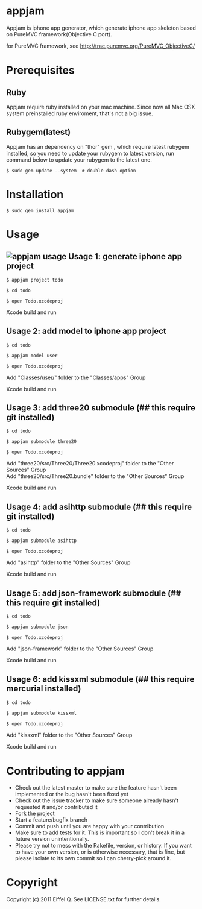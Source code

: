 appjam
=======
Appjam is iphone app generator, which generate iphone app skeleton based on PureMVC framework(Objective C port).

for PureMVC framework, see http://trac.puremvc.org/PureMVC_ObjectiveC/

Prerequisites
=======
Ruby
-------
Appjam require ruby installed on your mac machine. Since now all Mac OSX system preinstalled ruby enviroment, that's not a big issue. 

Rubygem(latest)
-------
Appjam has an dependency on "thor" gem , which require latest rubygem installed, so you need to update your rubygem to latest version, run command below to update your rubygem to the latest one.

	$ sudo gem update --system  # double dash option

Installation
=======
	$ sudo gem install appjam

Usage
=======
![appjam usage](http://ww1.sinaimg.cn/large/5da420edjw1dhgyr0mg6ej.jpg)
Usage 1: generate iphone app project
-------
	$ appjam project todo

	$ cd todo

	$ open Todo.xcodeproj

Xcode build and run 

Usage 2: add model to iphone app project
-------
	$ cd todo 

	$ appjam model user 

	$ open Todo.xcodeproj

Add "Classes/user/" folder to the "Classes/apps" Group  

Xcode build and run 

Usage 3: add three20 submodule (## this require git installed)
-------
	$ cd todo 

	$ appjam submodule three20 

	$ open Todo.xcodeproj

Add "three20/src/Three20/Three20.xcodeproj" folder to the "Other Sources" Group  
Add "three20/src/Three20.bundle" folder to the "Other Sources" Group  

Xcode build and run

Usage 4: add asihttp submodule (## this require git installed)
-------
	$ cd todo 

	$ appjam submodule asihttp 

	$ open Todo.xcodeproj

Add "asihttp" folder to the "Other Sources" Group

Xcode build and run

Usage 5: add json-framework submodule (## this require git installed)  
-------
	$ cd todo 

	$ appjam submodule json 

	$ open Todo.xcodeproj

Add "json-framework" folder to the "Other Sources" Group

Xcode build and run

Usage 6: add kissxml submodule (## this require mercurial installed)  
-------
    $ cd todo 

    $ appjam submodule kissxml 

    $ open Todo.xcodeproj

Add "kissxml" folder to the "Other Sources" Group

Xcode build and run

Contributing to appjam
=======
* Check out the latest master to make sure the feature hasn't been implemented or the bug hasn't been fixed yet
* Check out the issue tracker to make sure someone already hasn't requested it and/or contributed it
* Fork the project
* Start a feature/bugfix branch
* Commit and push until you are happy with your contribution
* Make sure to add tests for it. This is important so I don't break it in a future version unintentionally.
* Please try not to mess with the Rakefile, version, or history. If you want to have your own version, or is otherwise necessary, that is fine, but please isolate to its own commit so I can cherry-pick around it.

Copyright
=======
Copyright (c) 2011 Eiffel Q. See LICENSE.txt for
further details.
